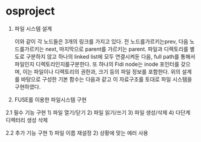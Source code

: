 # osproject
1.	파일 시스템 설계 
    
    이와 같이 각 노드들은 3개의 링크를 가지고 있다.
    전 노드를가르키는prev, 다음 노드를가르키는 next, 마지막으로 parent를 가르키는 parent.
    파일과 디렉토리를 별도로 구분하지 않고 하나의 linked list에 모두 연결시켜둔 다음, full path를 통해서 파일인지 디렉토리인지를구분한다.
    또 하나의 Fidi node는 inode 포인터를 갖으며, 이는 파일이나 디렉토리의 권한과, 크기 등의 파일 정보를 포함한다.
    위의 설계를 바탕으로 구성한 기본 함수는 다음과 같고 이 자료구조를 토대로 파일 시스템을 구현하였다. 

2.	FUSE를 이용한 파일시스템 구현

  2.1	필수 기능 구현
    1)	파일 열기/닫기
    2)	파일 읽기/쓰기
    3)	파일 생성/삭제
    4)	다단계 디렉터리 생성 삭제

  2.2	추가 기능 구현
    1)	파일 이름 재설정
    2)	상황에 맞는 에러 사용
